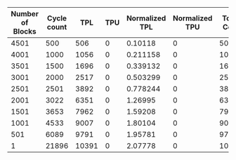 | Number of Blocks | Cycle count | TPL | TPU | Normalized TPL | Normalized TPU | Total Cost | Normalized Total Cost |
| - | - | - | - | - | - | - | - |
4501 |500 | 506 | 0 | 0.10118 | 0 | 506 | 0.10118 |
4001 |1000 | 1056 | 0 | 0.211158 | 0 | 1056 | 0.211158 |
3501 |1500 | 1696 | 0 | 0.339132 | 0 | 1696 | 0.339132 |
3001 |2000 | 2517 | 0 | 0.503299 | 0 | 2517 | 0.503299 |
2501 |2501 | 3892 | 0 | 0.778244 | 0 | 3892 | 0.778244 |
2001 |3022 | 6351 | 0 | 1.26995 | 0 | 6351 | 1.26995 |
1501 |3653 | 7962 | 0 | 1.59208 | 0 | 7962 | 1.59208 |
1001 |4533 | 9007 | 0 | 1.80104 | 0 | 9007 | 1.80104 |
501 |6089 | 9791 | 0 | 1.95781 | 0 | 9791 | 1.95781 |
1 |21896 | 10391 | 0 | 2.07778 | 0 | 10391 | 2.07778 |
